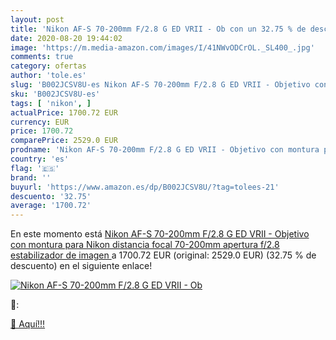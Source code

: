 ```yaml
---
layout: post
title: 'Nikon AF-S 70-200mm F/2.8 G ED VRII - Ob con un 32.75 % de descuento'
date: 2020-08-20 19:44:02
image: 'https://m.media-amazon.com/images/I/41NWvODCrOL._SL400_.jpg'
comments: true
category: ofertas
author: 'tole.es'
slug: 'B002JCSV8U-es Nikon AF-S 70-200mm F/2.8 G ED VRII - Objetivo con montura...'
sku: 'B002JCSV8U-es'
tags: [ 'nikon', ]
actualPrice: 1700.72 EUR
currency: EUR
price: 1700.72
comparePrice: 2529.0 EUR
prodname: 'Nikon AF-S 70-200mm F/2.8 G ED VRII - Objetivo con montura para Nikon  distancia focal 70-200mm  apertura f/2.8  estabilizador de imagen '
country: 'es'
flag: '🇪🇸'
brand: ''
buyurl: 'https://www.amazon.es/dp/B002JCSV8U/?tag=tolees-21'
descuento: '32.75'
average: '1700.72'
---
```


En este momento está [Nikon AF-S 70-200mm F/2.8 G ED VRII - Objetivo con montura para Nikon  distancia focal 70-200mm  apertura f/2.8  estabilizador de imagen ](https://www.amazon.es/dp/B002JCSV8U/?tag=tolees-21) a 1700.72 EUR (original: 2529.0 EUR) (32.75 %  de descuento) en el siguiente enlace!

[![Nikon AF-S 70-200mm F/2.8 G ED VRII - Ob](https://m.media-amazon.com/images/I/41NWvODCrOL._SL400_.jpg)](https://www.amazon.es/dp/B002JCSV8U/?tag=tolees-21)

🔎:


[🛒 Aquí!!!](https://www.amazon.es/dp/B002JCSV8U/?tag=tolees-21)
